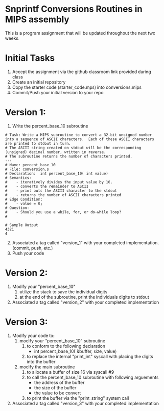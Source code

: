 # Snprintf Conversions Routines in MIPS assembly

This is a program assignment that will be updated throughout the next two weeks.

# Initial Tasks

1. Accept the assignment via the github classroom link provided during class
2. Create an initial repository
3. Copy the starter code (starter_code.mps) into conversions.mips
4. Commit/Push your initial version to your repo

# Version 1:

1. Write the percent_base_10 subroutine

```
# Task: Write a MIPS subroutine to convert a 32-bit unsigned number into a sequence of ASCII characters.  Each of these ASCII characters are printed to stdout in turn.
# The ASCII string created on stdout will be the corresponding (unsigned) decimal number, written in reverse.
# The subroutine returns the number of characters printed.
---
# Name: percent_base_10
# File: conversion.s
# Declaration:  int percent_base_10( int value)
# Semantics:
#    - iteratively divides the input value by 10.
#    - converts the remainder to ASCII
#    - print outs the ASCII character to the stdout
#    - returns the number of ASCII characters printed
# Edge Condition:
#    - value = 0;
# Question:
#    - Should you use a while, for, or do-while loop?
#

# Sample Output
4321
4
```
2. Associated a tag called "version_1" with your completed implementation. (commit, push, etc.)
3. Push your code

# Version 2:
1. Modify your "percent_base_10"
   1. utilize the stack to save the individual digits
   2. at the end of the subroutine, print the individuals digits to stdout 
2. Associated a tag called "version_2" with your completed implementation

# Version 3:
1. Modify your code to:
   1. modify your "percent_base_10" subroutine
      1. to conform to the following declaration
         - int percent_base_10( &buffer, size, value)
      1. to replace the internal "print_int" syscall with placing the digits into the buffer
   2. modify the main subroutine
      1. to allocate a buffer of size 16 via syscall #9
      1. to call the percent_base_10 subroutine with following arguements
         - the address of the buffer
         - the size of the buffer
         - the value to be convert
      1. to print the buffer via the "print_string" system call
2. Associated a tag called "version_3" with your completed implementation
